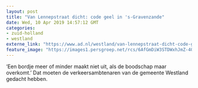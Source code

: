 ```yaml
---
layout: post
title: "Van Lennepstraat dicht: code geel in 's-Gravenzande"
date: Wed, 10 Apr 2019 14:57:12 GMT
categories: 
- zuid-holland 
- westland 
externe_link: "https://www.ad.nl/westland/van-lennepstraat-dicht-code-geel-in-s-gravenzande~a9147ffc/"
feature_image: "https://images1.persgroep.net/rcs/6AfGmDiW3STDWxhJmZ-409HuGJY/diocontent/145171731/_fitwidth/400/?appId=21791a8992982cd8da851550a453bd7f&quality=0.7"
---
```


‘Een bordje meer of minder maakt niet uit, als de boodschap maar overkomt.’ Dat moeten de verkeersambtenaren van de gemeente Westland gedacht hebben.
